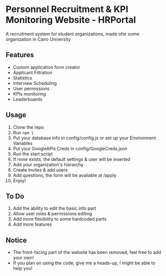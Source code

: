 # Personnel Recruitment & KPI Monitoring Website - HRPortal
A recruitment system for student organizations, made ofor some organization in Cairo University


## Features
* Custom application form creator
* Applicant Filtration
* Statistics
* Interview Scheduling
* User permissions
* KPIs monitoring
* Leaderboards

## Usage
1. Clone the repo
2. Run `npm i`
3. Put your database info in config/config.js or set up your Environment Variables
4. Put your GoogleAPIs Creds in config/GoogleCreds.json
5. Run the start script
6. If none exists, the default settings & user will be inserted
7. Add your organization's hierarchy
8. Create Invites & add users
9. Add questions, the form will be available at /apply
10. Enjoy!

## To Do
1. Add the ability to edit the basic info part
2. Allow user roles & permissions editing 
3. Add more flexibility to some hardcoded parts
4. Add more features

## Notice
* The front-facing part of the website has been removed, feel free to add your own!
* If you plan on using the code, give me a heads-up, I might be able to help you!
